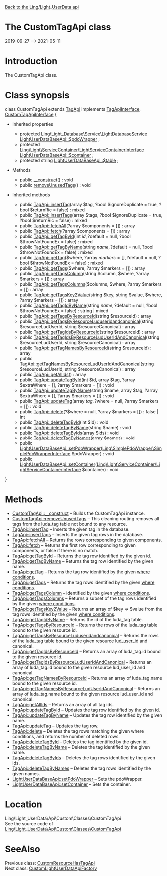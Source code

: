 [Back to the Ling/Light_UserData api](https://github.com/lingtalfi/Light_UserData/blob/master/doc/api/Ling/Light_UserData.md)



The CustomTagApi class
================
2019-09-27 --> 2021-05-11






Introduction
============

The CustomTagApi class.



Class synopsis
==============


class <span class="pl-k">CustomTagApi</span> extends [TagApi](https://github.com/lingtalfi/Light_UserData/blob/master/doc/api/Ling/Light_UserData/Api/Generated/Classes/TagApi.md) implements [TagApiInterface](https://github.com/lingtalfi/Light_UserData/blob/master/doc/api/Ling/Light_UserData/Api/Generated/Interfaces/TagApiInterface.md), [CustomTagApiInterface](https://github.com/lingtalfi/Light_UserData/blob/master/doc/api/Ling/Light_UserData/Api/Custom/Interfaces/CustomTagApiInterface.md) {

- Inherited properties
    - protected [Ling\Light_Database\Service\LightDatabaseService](https://github.com/lingtalfi/Light_Database/blob/master/doc/api/Ling/Light_Database/Service/LightDatabaseService.md) [LightUserDataBaseApi::$pdoWrapper](#property-pdoWrapper) ;
    - protected [Ling\Light\ServiceContainer\LightServiceContainerInterface](https://github.com/lingtalfi/Light/blob/master/doc/api/Ling/Light/ServiceContainer/LightServiceContainerInterface.md) [LightUserDataBaseApi::$container](#property-container) ;
    - protected string [LightUserDataBaseApi::$table](#property-table) ;

- Methods
    - public [__construct](https://github.com/lingtalfi/Light_UserData/blob/master/doc/api/Ling/Light_UserData/Api/Custom/Classes/CustomTagApi/__construct.md)() : void
    - public [removeUnusedTags](https://github.com/lingtalfi/Light_UserData/blob/master/doc/api/Ling/Light_UserData/Api/Custom/Classes/CustomTagApi/removeUnusedTags.md)() : void

- Inherited methods
    - public [TagApi::insertTag](https://github.com/lingtalfi/Light_UserData/blob/master/doc/api/Ling/Light_UserData/Api/Generated/Classes/TagApi/insertTag.md)(array $tag, ?bool $ignoreDuplicate = true, ?bool $returnRic = false) : mixed
    - public [TagApi::insertTags](https://github.com/lingtalfi/Light_UserData/blob/master/doc/api/Ling/Light_UserData/Api/Generated/Classes/TagApi/insertTags.md)(array $tags, ?bool $ignoreDuplicate = true, ?bool $returnRic = false) : mixed
    - public [TagApi::fetchAll](https://github.com/lingtalfi/Light_UserData/blob/master/doc/api/Ling/Light_UserData/Api/Generated/Classes/TagApi/fetchAll.md)(?array $components = []) : array
    - public [TagApi::fetch](https://github.com/lingtalfi/Light_UserData/blob/master/doc/api/Ling/Light_UserData/Api/Generated/Classes/TagApi/fetch.md)(?array $components = []) : array
    - public [TagApi::getTagById](https://github.com/lingtalfi/Light_UserData/blob/master/doc/api/Ling/Light_UserData/Api/Generated/Classes/TagApi/getTagById.md)(int $id, ?$default = null, ?bool $throwNotFoundEx = false) : mixed
    - public [TagApi::getTagByName](https://github.com/lingtalfi/Light_UserData/blob/master/doc/api/Ling/Light_UserData/Api/Generated/Classes/TagApi/getTagByName.md)(string $name, ?$default = null, ?bool $throwNotFoundEx = false) : mixed
    - public [TagApi::getTag](https://github.com/lingtalfi/Light_UserData/blob/master/doc/api/Ling/Light_UserData/Api/Generated/Classes/TagApi/getTag.md)($where, ?array $markers = [], ?$default = null, ?bool $throwNotFoundEx = false) : mixed
    - public [TagApi::getTags](https://github.com/lingtalfi/Light_UserData/blob/master/doc/api/Ling/Light_UserData/Api/Generated/Classes/TagApi/getTags.md)($where, ?array $markers = []) : array
    - public [TagApi::getTagsColumn](https://github.com/lingtalfi/Light_UserData/blob/master/doc/api/Ling/Light_UserData/Api/Generated/Classes/TagApi/getTagsColumn.md)(string $column, $where, ?array $markers = []) : array
    - public [TagApi::getTagsColumns](https://github.com/lingtalfi/Light_UserData/blob/master/doc/api/Ling/Light_UserData/Api/Generated/Classes/TagApi/getTagsColumns.md)($columns, $where, ?array $markers = []) : array
    - public [TagApi::getTagsKey2Value](https://github.com/lingtalfi/Light_UserData/blob/master/doc/api/Ling/Light_UserData/Api/Generated/Classes/TagApi/getTagsKey2Value.md)(string $key, string $value, $where, ?array $markers = []) : array
    - public [TagApi::getTagIdByName](https://github.com/lingtalfi/Light_UserData/blob/master/doc/api/Ling/Light_UserData/Api/Generated/Classes/TagApi/getTagIdByName.md)(string $name, ?$default = null, ?bool $throwNotFoundEx = false) : string | mixed
    - public [TagApi::getTagsByResourceId](https://github.com/lingtalfi/Light_UserData/blob/master/doc/api/Ling/Light_UserData/Api/Generated/Classes/TagApi/getTagsByResourceId.md)(string $resourceId) : array
    - public [TagApi::getTagsByResourceLuduseridandcanonical](https://github.com/lingtalfi/Light_UserData/blob/master/doc/api/Ling/Light_UserData/Api/Generated/Classes/TagApi/getTagsByResourceLuduseridandcanonical.md)(string $resourceLudUserId, string $resourceCanonical) : array
    - public [TagApi::getTagIdsByResourceId](https://github.com/lingtalfi/Light_UserData/blob/master/doc/api/Ling/Light_UserData/Api/Generated/Classes/TagApi/getTagIdsByResourceId.md)(string $resourceId) : array
    - public [TagApi::getTagIdsByResourceLudUserIdAndCanonical](https://github.com/lingtalfi/Light_UserData/blob/master/doc/api/Ling/Light_UserData/Api/Generated/Classes/TagApi/getTagIdsByResourceLudUserIdAndCanonical.md)(string $resourceLudUserId, string $resourceCanonical) : array
    - public [TagApi::getTagNamesByResourceId](https://github.com/lingtalfi/Light_UserData/blob/master/doc/api/Ling/Light_UserData/Api/Generated/Classes/TagApi/getTagNamesByResourceId.md)(string $resourceId) : array
    - public [TagApi::getTagNamesByResourceLudUserIdAndCanonical](https://github.com/lingtalfi/Light_UserData/blob/master/doc/api/Ling/Light_UserData/Api/Generated/Classes/TagApi/getTagNamesByResourceLudUserIdAndCanonical.md)(string $resourceLudUserId, string $resourceCanonical) : array
    - public [TagApi::getAllIds](https://github.com/lingtalfi/Light_UserData/blob/master/doc/api/Ling/Light_UserData/Api/Generated/Classes/TagApi/getAllIds.md)() : array
    - public [TagApi::updateTagById](https://github.com/lingtalfi/Light_UserData/blob/master/doc/api/Ling/Light_UserData/Api/Generated/Classes/TagApi/updateTagById.md)(int $id, array $tag, ?array $extraWhere = [], ?array $markers = []) : void
    - public [TagApi::updateTagByName](https://github.com/lingtalfi/Light_UserData/blob/master/doc/api/Ling/Light_UserData/Api/Generated/Classes/TagApi/updateTagByName.md)(string $name, array $tag, ?array $extraWhere = [], ?array $markers = []) : void
    - public [TagApi::updateTag](https://github.com/lingtalfi/Light_UserData/blob/master/doc/api/Ling/Light_UserData/Api/Generated/Classes/TagApi/updateTag.md)(array $tag, ?$where = null, ?array $markers = []) : void
    - public [TagApi::delete](https://github.com/lingtalfi/Light_UserData/blob/master/doc/api/Ling/Light_UserData/Api/Generated/Classes/TagApi/delete.md)(?$where = null, ?array $markers = []) : false | int
    - public [TagApi::deleteTagById](https://github.com/lingtalfi/Light_UserData/blob/master/doc/api/Ling/Light_UserData/Api/Generated/Classes/TagApi/deleteTagById.md)(int $id) : void
    - public [TagApi::deleteTagByName](https://github.com/lingtalfi/Light_UserData/blob/master/doc/api/Ling/Light_UserData/Api/Generated/Classes/TagApi/deleteTagByName.md)(string $name) : void
    - public [TagApi::deleteTagByIds](https://github.com/lingtalfi/Light_UserData/blob/master/doc/api/Ling/Light_UserData/Api/Generated/Classes/TagApi/deleteTagByIds.md)(array $ids) : void
    - public [TagApi::deleteTagByNames](https://github.com/lingtalfi/Light_UserData/blob/master/doc/api/Ling/Light_UserData/Api/Generated/Classes/TagApi/deleteTagByNames.md)(array $names) : void
    - public [LightUserDataBaseApi::setPdoWrapper](https://github.com/lingtalfi/Light_UserData/blob/master/doc/api/Ling/Light_UserData/Api/Generated/Classes/LightUserDataBaseApi/setPdoWrapper.md)([Ling\SimplePdoWrapper\SimplePdoWrapperInterface](https://github.com/lingtalfi/SimplePdoWrapper/blob/master/doc/api/Ling/SimplePdoWrapper/SimplePdoWrapperInterface.md) $pdoWrapper) : void
    - public [LightUserDataBaseApi::setContainer](https://github.com/lingtalfi/Light_UserData/blob/master/doc/api/Ling/Light_UserData/Api/Generated/Classes/LightUserDataBaseApi/setContainer.md)([Ling\Light\ServiceContainer\LightServiceContainerInterface](https://github.com/lingtalfi/Light/blob/master/doc/api/Ling/Light/ServiceContainer/LightServiceContainerInterface.md) $container) : void

}






Methods
==============

- [CustomTagApi::__construct](https://github.com/lingtalfi/Light_UserData/blob/master/doc/api/Ling/Light_UserData/Api/Custom/Classes/CustomTagApi/__construct.md) &ndash; Builds the CustomTagApi instance.
- [CustomTagApi::removeUnusedTags](https://github.com/lingtalfi/Light_UserData/blob/master/doc/api/Ling/Light_UserData/Api/Custom/Classes/CustomTagApi/removeUnusedTags.md) &ndash; This cleaning routing removes all tags from the luda_tag table not bound to any resource.
- [TagApi::insertTag](https://github.com/lingtalfi/Light_UserData/blob/master/doc/api/Ling/Light_UserData/Api/Generated/Classes/TagApi/insertTag.md) &ndash; Inserts the given tag in the database.
- [TagApi::insertTags](https://github.com/lingtalfi/Light_UserData/blob/master/doc/api/Ling/Light_UserData/Api/Generated/Classes/TagApi/insertTags.md) &ndash; Inserts the given tag rows in the database.
- [TagApi::fetchAll](https://github.com/lingtalfi/Light_UserData/blob/master/doc/api/Ling/Light_UserData/Api/Generated/Classes/TagApi/fetchAll.md) &ndash; Returns the rows corresponding to given components.
- [TagApi::fetch](https://github.com/lingtalfi/Light_UserData/blob/master/doc/api/Ling/Light_UserData/Api/Generated/Classes/TagApi/fetch.md) &ndash; Returns the first row corresponding to given components, or false if there is no match.
- [TagApi::getTagById](https://github.com/lingtalfi/Light_UserData/blob/master/doc/api/Ling/Light_UserData/Api/Generated/Classes/TagApi/getTagById.md) &ndash; Returns the tag row identified by the given id.
- [TagApi::getTagByName](https://github.com/lingtalfi/Light_UserData/blob/master/doc/api/Ling/Light_UserData/Api/Generated/Classes/TagApi/getTagByName.md) &ndash; Returns the tag row identified by the given name.
- [TagApi::getTag](https://github.com/lingtalfi/Light_UserData/blob/master/doc/api/Ling/Light_UserData/Api/Generated/Classes/TagApi/getTag.md) &ndash; Returns the tag row identified by the given [where conditions](https://github.com/lingtalfi/SimplePdoWrapper#the-where-conditions).
- [TagApi::getTags](https://github.com/lingtalfi/Light_UserData/blob/master/doc/api/Ling/Light_UserData/Api/Generated/Classes/TagApi/getTags.md) &ndash; Returns the tag rows identified by the given [where conditions](https://github.com/lingtalfi/SimplePdoWrapper#the-where-conditions).
- [TagApi::getTagsColumn](https://github.com/lingtalfi/Light_UserData/blob/master/doc/api/Ling/Light_UserData/Api/Generated/Classes/TagApi/getTagsColumn.md) &ndash; identified by the given [where conditions](https://github.com/lingtalfi/SimplePdoWrapper#the-where-conditions).
- [TagApi::getTagsColumns](https://github.com/lingtalfi/Light_UserData/blob/master/doc/api/Ling/Light_UserData/Api/Generated/Classes/TagApi/getTagsColumns.md) &ndash; Returns a subset of the tag rows identified by the given [where conditions](https://github.com/lingtalfi/SimplePdoWrapper#the-where-conditions).
- [TagApi::getTagsKey2Value](https://github.com/lingtalfi/Light_UserData/blob/master/doc/api/Ling/Light_UserData/Api/Generated/Classes/TagApi/getTagsKey2Value.md) &ndash; Returns an array of $key => $value from the tag rows identified by the given [where conditions](https://github.com/lingtalfi/SimplePdoWrapper#the-where-conditions).
- [TagApi::getTagIdByName](https://github.com/lingtalfi/Light_UserData/blob/master/doc/api/Ling/Light_UserData/Api/Generated/Classes/TagApi/getTagIdByName.md) &ndash; Returns the id of the luda_tag table.
- [TagApi::getTagsByResourceId](https://github.com/lingtalfi/Light_UserData/blob/master/doc/api/Ling/Light_UserData/Api/Generated/Classes/TagApi/getTagsByResourceId.md) &ndash; Returns the rows of the luda_tag table bound to the given resource id.
- [TagApi::getTagsByResourceLuduseridandcanonical](https://github.com/lingtalfi/Light_UserData/blob/master/doc/api/Ling/Light_UserData/Api/Generated/Classes/TagApi/getTagsByResourceLuduseridandcanonical.md) &ndash; Returns the rows of the luda_tag table bound to the given resource lud_user_id and canonical.
- [TagApi::getTagIdsByResourceId](https://github.com/lingtalfi/Light_UserData/blob/master/doc/api/Ling/Light_UserData/Api/Generated/Classes/TagApi/getTagIdsByResourceId.md) &ndash; Returns an array of luda_tag.id bound to the given resource id.
- [TagApi::getTagIdsByResourceLudUserIdAndCanonical](https://github.com/lingtalfi/Light_UserData/blob/master/doc/api/Ling/Light_UserData/Api/Generated/Classes/TagApi/getTagIdsByResourceLudUserIdAndCanonical.md) &ndash; Returns an array of luda_tag.id bound to the given resource lud_user_id and canonical.
- [TagApi::getTagNamesByResourceId](https://github.com/lingtalfi/Light_UserData/blob/master/doc/api/Ling/Light_UserData/Api/Generated/Classes/TagApi/getTagNamesByResourceId.md) &ndash; Returns an array of luda_tag.name bound to the given resource id.
- [TagApi::getTagNamesByResourceLudUserIdAndCanonical](https://github.com/lingtalfi/Light_UserData/blob/master/doc/api/Ling/Light_UserData/Api/Generated/Classes/TagApi/getTagNamesByResourceLudUserIdAndCanonical.md) &ndash; Returns an array of luda_tag.name bound to the given resource lud_user_id and canonical.
- [TagApi::getAllIds](https://github.com/lingtalfi/Light_UserData/blob/master/doc/api/Ling/Light_UserData/Api/Generated/Classes/TagApi/getAllIds.md) &ndash; Returns an array of all tag ids.
- [TagApi::updateTagById](https://github.com/lingtalfi/Light_UserData/blob/master/doc/api/Ling/Light_UserData/Api/Generated/Classes/TagApi/updateTagById.md) &ndash; Updates the tag row identified by the given id.
- [TagApi::updateTagByName](https://github.com/lingtalfi/Light_UserData/blob/master/doc/api/Ling/Light_UserData/Api/Generated/Classes/TagApi/updateTagByName.md) &ndash; Updates the tag row identified by the given name.
- [TagApi::updateTag](https://github.com/lingtalfi/Light_UserData/blob/master/doc/api/Ling/Light_UserData/Api/Generated/Classes/TagApi/updateTag.md) &ndash; Updates the tag row.
- [TagApi::delete](https://github.com/lingtalfi/Light_UserData/blob/master/doc/api/Ling/Light_UserData/Api/Generated/Classes/TagApi/delete.md) &ndash; Deletes the tag rows matching the given where conditions, and returns the number of deleted rows.
- [TagApi::deleteTagById](https://github.com/lingtalfi/Light_UserData/blob/master/doc/api/Ling/Light_UserData/Api/Generated/Classes/TagApi/deleteTagById.md) &ndash; Deletes the tag identified by the given id.
- [TagApi::deleteTagByName](https://github.com/lingtalfi/Light_UserData/blob/master/doc/api/Ling/Light_UserData/Api/Generated/Classes/TagApi/deleteTagByName.md) &ndash; Deletes the tag identified by the given name.
- [TagApi::deleteTagByIds](https://github.com/lingtalfi/Light_UserData/blob/master/doc/api/Ling/Light_UserData/Api/Generated/Classes/TagApi/deleteTagByIds.md) &ndash; Deletes the tag rows identified by the given ids.
- [TagApi::deleteTagByNames](https://github.com/lingtalfi/Light_UserData/blob/master/doc/api/Ling/Light_UserData/Api/Generated/Classes/TagApi/deleteTagByNames.md) &ndash; Deletes the tag rows identified by the given names.
- [LightUserDataBaseApi::setPdoWrapper](https://github.com/lingtalfi/Light_UserData/blob/master/doc/api/Ling/Light_UserData/Api/Generated/Classes/LightUserDataBaseApi/setPdoWrapper.md) &ndash; Sets the pdoWrapper.
- [LightUserDataBaseApi::setContainer](https://github.com/lingtalfi/Light_UserData/blob/master/doc/api/Ling/Light_UserData/Api/Generated/Classes/LightUserDataBaseApi/setContainer.md) &ndash; Sets the container.





Location
=============
Ling\Light_UserData\Api\Custom\Classes\CustomTagApi<br>
See the source code of [Ling\Light_UserData\Api\Custom\Classes\CustomTagApi](https://github.com/lingtalfi/Light_UserData/blob/master/Api/Custom/Classes/CustomTagApi.php)



SeeAlso
==============
Previous class: [CustomResourceHasTagApi](https://github.com/lingtalfi/Light_UserData/blob/master/doc/api/Ling/Light_UserData/Api/Custom/Classes/CustomResourceHasTagApi.md)<br>Next class: [CustomLightUserDataApiFactory](https://github.com/lingtalfi/Light_UserData/blob/master/doc/api/Ling/Light_UserData/Api/Custom/CustomLightUserDataApiFactory.md)<br>
